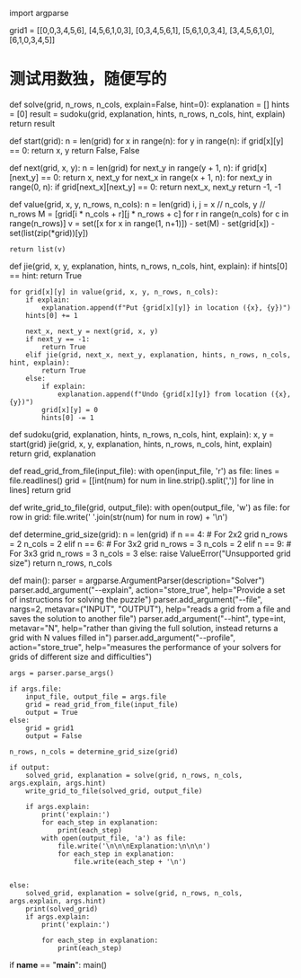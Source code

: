 import argparse

grid1 = [[0,0,3,4,5,6],
         [4,5,6,1,0,3],
         [0,3,4,5,6,1],
         [5,6,1,0,3,4],
         [3,4,5,6,1,0],
         [6,1,0,3,4,5]]
# 测试用数独，随便写的

def solve(grid, n_rows, n_cols, explain=False, hint=0):
    explanation = []
    hints = [0]
    result = sudoku(grid, explanation, hints, n_rows, n_cols, hint, explain)
    return result

def start(grid):
    n = len(grid)
    for x in range(n):
        for y in range(n):
            if grid[x][y] == 0:
                return x, y
    return False, False


def next(grid, x, y):
    n = len(grid)
    for next_y in range(y + 1, n):
        if grid[x][next_y] == 0:
            return x, next_y
    for next_x in range(x + 1, n):
        for next_y in range(0, n):
            if grid[next_x][next_y] == 0:
                return next_x, next_y
    return -1, -1


def value(grid, x, y, n_rows, n_cols):
    n = len(grid)
    i, j = x // n_cols, y // n_rows
    M = [grid[i * n_cols + r][j * n_rows + c] for r in range(n_cols) for c in range(n_rows)]
    v = set([x for x in range(1, n+1)]) - set(M) - set(grid[x]) - set(list(zip(*grid))[y])

    return list(v)

def jie(grid, x, y, explanation, hints, n_rows, n_cols, hint, explain):
    if hints[0] == hint:
        return True

    for grid[x][y] in value(grid, x, y, n_rows, n_cols):
        if explain:
            explanation.append(f"Put {grid[x][y]} in location ({x}, {y})")
        hints[0] += 1

        next_x, next_y = next(grid, x, y)
        if next_y == -1:
            return True
        elif jie(grid, next_x, next_y, explanation, hints, n_rows, n_cols, hint, explain):
            return True
        else:
            if explain:
                explanation.append(f"Undo {grid[x][y]} from location ({x}, {y})")
            grid[x][y] = 0
            hints[0] -= 1


def sudoku(grid, explanation, hints, n_rows, n_cols, hint, explain):
    x, y = start(grid)
    jie(grid, x, y, explanation, hints, n_rows, n_cols, hint, explain)
    return grid, explanation

def read_grid_from_file(input_file):
    with open(input_file, 'r') as file:
        lines = file.readlines()
        grid = [[int(num) for num in line.strip().split(',')] for line in lines]
    return grid

def write_grid_to_file(grid, output_file):
    with open(output_file, 'w') as file:
        for row in grid:
            file.write(' '.join(str(num) for num in row) + '\n')

def determine_grid_size(grid):
    n = len(grid)
    if n == 4:  # For 2x2 grid
        n_rows = 2
        n_cols = 2
    elif n == 6:  # For 3x2 grid
        n_rows = 3
        n_cols = 2
    elif n == 9:  # For 3x3 grid
        n_rows = 3
        n_cols = 3
    else:
        raise ValueError("Unsupported grid size")
    return n_rows, n_cols


def main():
    parser = argparse.ArgumentParser(description="Solver")
    parser.add_argument("--explain", action="store_true", help="Provide a set of instructions for solving the puzzle")
    parser.add_argument("--file", nargs=2, metavar=("INPUT", "OUTPUT"), help="reads a grid from a file and saves the solution to another file")
    parser.add_argument("--hint", type=int, metavar="N", help="rather than giving the full solution, instead returns a grid with N values filled in")
    parser.add_argument("--profile", action="store_true", help="measures the performance of your solvers for grids of different size and difficulties")

    args = parser.parse_args()

    if args.file:
        input_file, output_file = args.file
        grid = read_grid_from_file(input_file)
        output = True
    else:
        grid = grid1
        output = False

    n_rows, n_cols = determine_grid_size(grid)

    if output:
        solved_grid, explanation = solve(grid, n_rows, n_cols, args.explain, args.hint)
        write_grid_to_file(solved_grid, output_file)

        if args.explain:
            print('explain:')
            for each_step in explanation:
                print(each_step)
            with open(output_file, 'a') as file:
                file.write('\n\n\nExplanation:\n\n\n')
                for each_step in explanation:
                    file.write(each_step + '\n')


    else:
        solved_grid, explanation = solve(grid, n_rows, n_cols, args.explain, args.hint)
        print(solved_grid)
        if args.explain:
            print('explain:')

            for each_step in explanation:
                print(each_step)




if __name__ == "__main__":
    main()
